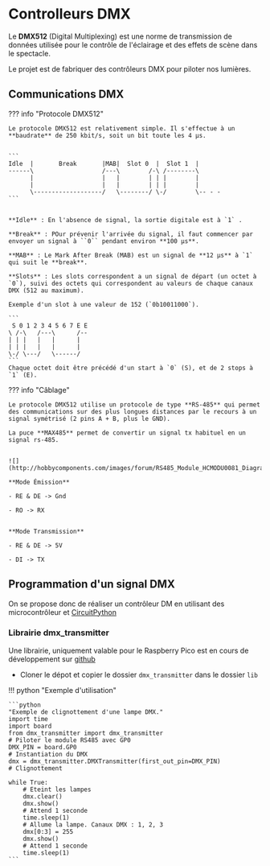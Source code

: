 
# Controlleurs DMX

Le **DMX512** (Digital Multiplexing) est une norme de transmission de données utilisée pour le contrôle de l'éclairage et des effets de scène dans le spectacle.

Le projet est de fabriquer des contrôleurs DMX pour piloter nos lumières.

## Communications DMX

??? info "Protocole DMX512"

    Le protocole DMX512 est relativement simple. Il s'effectue à un **baudrate** de 250 kbit/s, soit un bit toute les 4 μs.


    ```
    Idle  |       Break       |MAB|  Slot 0  |  Slot 1  |
    ------\                   /---\        /-\ /--------\
          |                   |   |        | | |        |
          |                   |   |        | | |        |
          \-------------------/   \--------/ \-/        \-- - -
    ```


    **Idle** : En l'absence de signal, la sortie digitale est à `1` .

    **Break** : POur prévenir l'arrivée du signal, il faut commencer par envoyer un signal à ``0`` pendant environ **100 μs**.

    **MAB** : Le Mark After Break (MAB) est un signal de **12 μs** à `1` qui suit le **break**.

    **Slots** : Les slots correspondent a un signal de départ (un octet à `0`), suivi des octets qui correspondent au valeurs de chaque canaux DMX (512 au maximum). 

    Exemple d'un slot à une valeur de 152 (`0b10011000`).

    ```
     S 0 1 2 3 4 5 6 7 E E
    \ /-\   /---\      /--
    | | |   |   |      |
    | | |   |   |      |
    \-/ \---/   \------/
    ```
    Chaque octet doit être précédé d'un start à `0` (S), et de 2 stops à `1` (E).

??? info "Câblage"

    Le protocole DMX512 utilise un protocole de type **RS-485** qui permet des communications sur des plus longues distances par le recours à un signal symétrisé (2 pins A + B, plus le GND).

    La puce **MAX485** permet de convertir un signal tx habituel en un signal rs-485.


    ![](http://hobbycomponents.com/images/forum/RS485_Module_HCMODU0081_Diagram.png)

    **Mode Émission**

    - RE & DE -> Gnd

    - RO -> RX


    **Mode Transmission**

    - RE & DE -> 5V

    - DI -> TX


## Programmation d'un signal DMX

On se propose donc de réaliser un contrôleur DM en utilisant des microcontrôleur et [CircuitPython](/fondement/ihm/circuitpython)


### Librairie dmx_transmitter

Une librairie, uniquement valable pour le Raspberry Pico est en cours de développement sur [github](https://github.com/mydana/CircuitPython_DMX_Transmitter)

- Cloner le dépot et copier le dossier `dmx_transmitter` dans le dossier `lib`


!!! python "Exemple d'utilisation"

    ```python
    "Exemple de clignottement d'une lampe DMX."
    import time
    import board
    from dmx_transmitter import dmx_transmitter
    # Piloter le module RS485 avec GP0
    DMX_PIN = board.GP0
    # Instantiation du DMX
    dmx = dmx_transmitter.DMXTransmitter(first_out_pin=DMX_PIN)
    # Clignottement

    while True:
        # Eteint les lampes
        dmx.clear()  
        dmx.show()
        # Attend 1 seconde
        time.sleep(1)
        # Allume la lampe. Canaux DMX : 1, 2, 3
        dmx[0:3] = 255  
        dmx.show()
        # Attend 1 seconde
        time.sleep(1)
    ```

